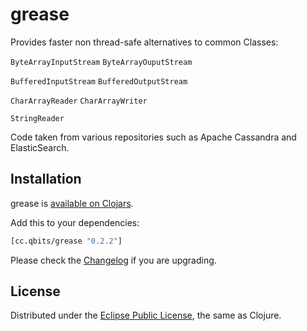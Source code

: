 # grease
<!-- [![Build Status](https://secure.travis-ci.org/mpenet/grease.png?branch=master)](http://travis-ci.org/mpenet/grease) -->

<!-- ## Documentation -->

<!-- [A usage guide is available](https://github.com/mpenet/grease/blob/master/docs/guide.md) -->
<!-- and you can also consult the -->
<!-- [codox generated documentation](http://mpenet.github.com/grease/#docs). -->

Provides faster non thread-safe alternatives to common Classes:

`ByteArrayInputStream`
`ByteArrayOuputStream`

`BufferedInputStream`
`BufferedOutputStream`

`CharArrayReader`
`CharArrayWriter`

`StringReader`


Code taken from various repositories such as Apache Cassandra and ElasticSearch.

## Installation

grease is [available on Clojars](https://clojars.org/cc.qbits/grease).

Add this to your dependencies:

```clojure
[cc.qbits/grease "0.2.2"]
```

Please check the
[Changelog](https://github.com/mpenet/grease/blob/master/CHANGELOG.md)
if you are upgrading.

## License

Distributed under the
[Eclipse Public License](http://www.eclipse.org/legal/epl-v10.html),
the same as Clojure.
